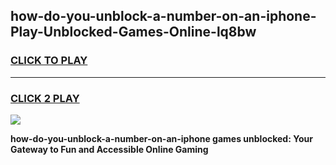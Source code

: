 
## how-do-you-unblock-a-number-on-an-iphone-Play-Unblocked-Games-Online-lq8bw
<h3>
<a href="https://premium76.site?title=how-do-you-unblock-a-number-on-an-iphone&ref=25A">CLICK TO PLAY</a></h3>
<hr>

<h3>
<a href="https://premium76.site?title=how-do-you-unblock-a-number-on-an-iphone&ref=25A">CLICK 2 PLAY</a>
  
</h3>

<a href="https://premium76.site?title=how-do-you-unblock-a-number-on-an-iphone&ref=25A"><img src="https://clearcache.store/games.png"></a>


**how-do-you-unblock-a-number-on-an-iphone games unblocked: Your Gateway to Fun and Accessible Online Gaming**
